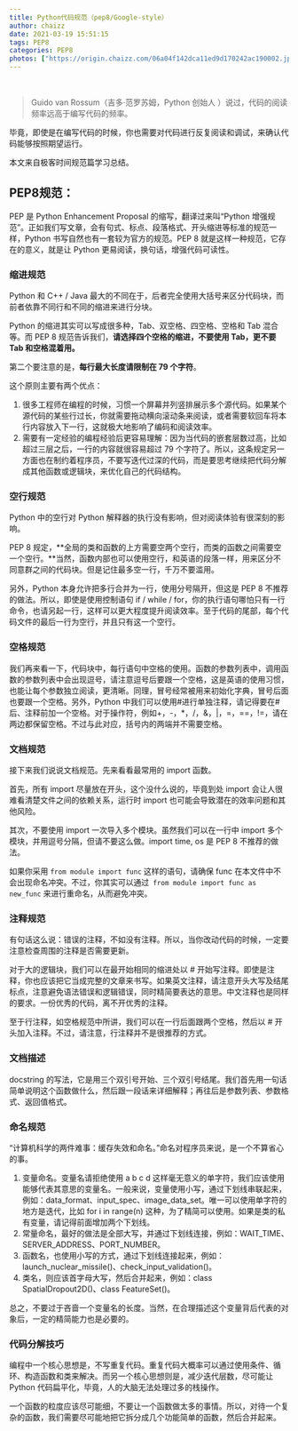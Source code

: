```yaml
---
title: Python代码规范（pep8/Google-style）
author: chaizz
date: 2021-03-19 15:51:15
tags: PEP8
categories: PEP8
photos: ["https://origin.chaizz.com/06a04f142dca11ed9d170242ac190002.jpeg"]
---
```


​    

<!--more-->

> Guido van Rossum（吉多·范罗苏姆，Python 创始人 ）说过，代码的阅读频率远高于编写代码的频率。

毕竟，即使是在编写代码的时候，你也需要对代码进行反复阅读和调试，来确认代码能够按照期望运行。

本文来自极客时间规范篇学习总结。

[《Python核心技术实战》]: https://time.geekbang.org/column/article/104689	"27 | 学会合理分解代码，提高代码可读性"

## PEP8规范：

PEP 是 Python Enhancement Proposal 的缩写，翻译过来叫“Python 增强规范”。正如我们写文章，会有句式、标点、段落格式、开头缩进等标准的规范一样，Python 书写自然也有一套较为官方的规范。PEP 8 就是这样一种规范，它存在的意义，就是让 Python 更易阅读，换句话，增强代码可读性。

### 缩进规范

Python 和 C++ / Java 最大的不同在于，后者完全使用大括号来区分代码块，而前者依靠不同行和不同的缩进来进行分块。

Python 的缩进其实可以写成很多种，Tab、双空格、四空格、空格和 Tab 混合等。而 PEP 8 规范告诉我们，**请选择四个空格的缩进，不要使用 Tab，更不要 Tab 和空格混着用。**

第二个要注意的是，**每行最大长度请限制在 79 个字符**。

这个原则主要有两个优点：

1. 很多工程师在编程的时候，习惯一个屏幕并列竖排展示多个源代码。如果某个源代码的某些行过长，你就需要拖动横向滚动条来阅读，或者需要软回车将本行内容放入下一行，这就极大地影响了编码和阅读效率。
2. 需要有一定经验的编程经验后更容易理解：因为当代码的嵌套层数过高，比如超过三层之后，一行的内容就很容易超过 79 个字符了。所以，这条规定另一方面也在制约着程序员，不要写迭代过深的代码，而是要思考继续把代码分解成其他函数或逻辑块，来优化自己的代码结构。

### 空行规范

Python 中的空行对 Python 解释器的执行没有影响，但对阅读体验有很深刻的影响。

PEP 8 规定，**全局的类和函数的上方需要空两个空行，而类的函数之间需要空一个空行。**当然，函数内部也可以使用空行，和英语的段落一样，用来区分不同意群之间的代码块。但是记住最多空一行，千万不要滥用。

另外，Python 本身允许把多行合并为一行，使用分号隔开，但这是 PEP 8 不推荐的做法。所以，即使是使用控制语句 if / while / for，你的执行语句哪怕只有一行命令，也请另起一行，这样可以更大程度提升阅读效率。至于代码的尾部，每个代码文件的最后一行为空行，并且只有这一个空行。

### 空格规范

我们再来看一下，代码块中，每行语句中空格的使用。函数的参数列表中，调用函数的参数列表中会出现逗号，请注意逗号后要跟一个空格，这是英语的使用习惯，也能让每个参数独立阅读，更清晰。同理，冒号经常被用来初始化字典，冒号后面也要跟一个空格。另外，Python 中我们可以使用#进行单独注释，请记得要在#后、注释前加一个空格。对于操作符，例如+，-，*，/，&，|，=，==，!=，请在两边都保留空格。不过与此对应，括号内的两端并不需要空格。

### 文档规范

接下来我们说说文档规范。先来看看最常用的 import 函数。

首先，所有 import 尽量放在开头，这个没什么说的，毕竟到处 import 会让人很难看清楚文件之间的依赖关系，运行时 import 也可能会导致潜在的效率问题和其他风险。

其次，不要使用 import 一次导入多个模块。虽然我们可以在一行中 import 多个模块，并用逗号分隔，但请不要这么做。import time, os 是 PEP 8 不推荐的做法。

如果你采用 `from module import func` 这样的语句，请确保 func 在本文件中不会出现命名冲突。不过，你其实可以通过` from module import func as new_func` 来进行重命名，从而避免冲突。

### 注释规范

有句话这么说：错误的注释，不如没有注释。所以，当你改动代码的时候，一定要注意检查周围的注释是否需要更新。

对于大的逻辑块，我们可以在最开始相同的缩进处以 # 开始写注释。即使是注释，你也应该把它当成完整的文章来书写。如果英文注释，请注意开头大写及结尾标点，注意避免语法错误和逻辑错误，同时精简要表达的意思。中文注释也是同样的要求。一份优秀的代码，离不开优秀的注释。

至于行注释，如空格规范中所讲，我们可以在一行后面跟两个空格，然后以 # 开头加入注释。不过，请注意，行注释并不是很推荐的方式。

### 文档描述

docstring 的写法，它是用三个双引号开始、三个双引号结尾。我们首先用一句话简单说明这个函数做什么，然后跟一段话来详细解释；再往后是参数列表、参数格式、返回值格式。

### 命名规范

“计算机科学的两件难事：缓存失效和命名。”命名对程序员来说，是一个不算省心的事。

1. 变量命名。变量名请拒绝使用 a b c d 这样毫无意义的单字符，我们应该使用能够代表其意思的变量名。一般来说，变量使用小写，通过下划线串联起来，例如：data_format、input_spec、image_data_set。唯一可以使用单字符的地方是迭代，比如 for i in range(n) 这种，为了精简可以使用。如果是类的私有变量，请记得前面增加两个下划线。
2. 常量命名，最好的做法是全部大写，并通过下划线连接，例如：WAIT_TIME、SERVER_ADDRESS、PORT_NUMBER。
3. 函数名，也使用小写的方式，通过下划线连接起来，例如：launch_nuclear_missile()、check_input_validation()。
4. 类名，则应该首字母大写，然后合并起来，例如：class SpatialDropout2D()、class FeatureSet()。

总之，不要过于吝啬一个变量名的长度。当然，在合理描述这个变量背后代表的对象后，一定的精简能力也是必要的。

### 代码分解技巧

编程中一个核心思想是，不写重复代码。重复代码大概率可以通过使用条件、循环、构造函数和类来解决。而另一个核心思想则是，减少迭代层数，尽可能让 Python 代码扁平化，毕竟，人的大脑无法处理过多的栈操作。

一个函数的粒度应该尽可能细，不要让一个函数做太多的事情。所以，对待一个复杂的函数，我们需要尽可能地把它拆分成几个功能简单的函数，然后合并起来。















